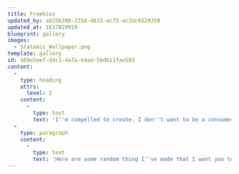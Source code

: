 ```yaml
---
title: Freebiez
updated_by: a925b388-2334-4615-ac75-ac3dc6529350
updated_at: 1617829919
blueprint: gallery
images:
  - Statamic_Wallpaper.png
template: gallery
id: 569e5eef-ddc1-4a7a-b4ad-56db11fae593
content:
  -
    type: heading
    attrs:
      level: 2
    content:
      -
        type: text
        text: 'I''m compelled to create. I don''t want to be a consumer but a creator. '
  -
    type: paragraph
    content:
      -
        type: text
        text: 'Here are some random thing I''ve made that I want you to have. '
---
```

